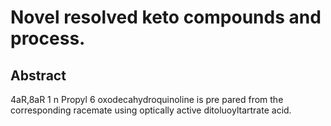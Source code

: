 # Novel resolved keto compounds and process.

## Abstract
4aR,8aR 1 n Propyl 6 oxodecahydroquinoline is pre pared from the corresponding racemate using optically active ditoluoyltartrate acid.